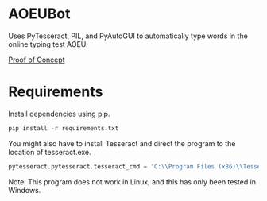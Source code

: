 # AOEUBot
Uses PyTesseract, PIL, and PyAutoGUI to automatically type words in the online typing test AOEU.

[Proof of Concept](https://www.youtube.com/watch?v=_5p4L-x_o2k)

# Requirements
Install dependencies using pip.
```python
pip install -r requirements.txt
```

You might also have to install Tesseract and direct the program to the location of tesseract.exe.
```python
pytesseract.pytesseract.tesseract_cmd = 'C:\\Program Files (x86)\\Tesseract-OCR\\tesseract.exe'
```

Note: This program does not work in Linux, and this has only been tested in Windows.
